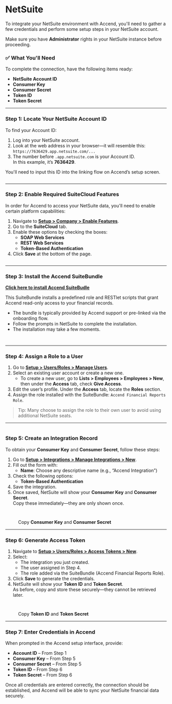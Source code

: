 # NetSuite

To integrate your NetSuite environment with Accend, you'll need to gather a few credentials and perform some setup steps in your NetSuite account.

Make sure you have **Administrator** rights in your NetSuite instance before proceeding.

### ✅ What You'll Need

To complete the connection, have the following items ready:

* **NetSuite Account ID**
* **Consumer Key**
* **Consumer Secret**
* **Token ID**
* **Token Secret**

***

### Step 1: Locate Your NetSuite Account ID

To find your Account ID:

1. Log into your NetSuite account.
2. Look at the web address in your browser—it will resemble this:\
   `https://7636429.app.netsuite.com/...`
3. The number before `.app.netsuite.com` is your Account ID.\
   In this example, it’s **7636429**.

You'll need to input this ID into the linking flow on Accend’s setup screen.

<figure><img src="../../.gitbook/assets/Screenshot 2025-06-24 at 3.49.32 PM.png" alt=""><figcaption></figcaption></figure>

***

### Step 2: Enable Required SuiteCloud Features

In order for Accend to access your NetSuite data, you'll need to enable certain platform capabilities:

1. Navigate to [**Setup > Company > Enable Features**](http://system.netsuite.com/app/setup/features.nl?whence=).
2. Go to the **SuiteCloud** tab.
3. Enable these options by checking the boxes:
   * **SOAP Web Services**
   * **REST Web Services**
   * **Token-Based Authentication**
4. Click **Save** at the bottom of the page.

<figure><img src="../../.gitbook/assets/Screenshot 2025-06-24 at 3.51.47 PM.png" alt=""><figcaption></figcaption></figure>

***

### Step 3: Install the Accend SuiteBundle

[**Click here to install Accend SuiteBudle**](https://system.netsuite.com/app/bundler/bundledetails.nl?sourcecompanyid=7636429\&domain=PRODUCTION\&config=F\&id=569515)

This SuiteBundle installs a predefined role and RESTlet scripts that grant Accend read-only access to your financial records.

* The bundle is typically provided by Accend support or pre-linked via the onboarding flow.
* Follow the prompts in NetSuite to complete the installation.
* The installation may take a few moments.

<figure><img src="../../.gitbook/assets/Screenshot 2025-06-24 at 3.34.49 PM.png" alt=""><figcaption></figcaption></figure>

<figure><img src="../../.gitbook/assets/Screenshot 2025-06-24 at 3.41.13 PM.png" alt=""><figcaption></figcaption></figure>

***

### Step 4: Assign a Role to a User

1. Go to [**Setup > Users/Roles > Manage Users**](https://system.netsuite.com/app/setup/listusers.nl?whence=).
2. Select an existing user account or create a new one.
   * To create a new user, go to **Lists > Employees > Employees > New**, then under the **Access** tab, check **Give Access**.
3. Edit the user’s profile. Under the **Access** tab, locate the **Roles** section.
4. Assign the role installed with the SuiteBundle: `Accend Financial Reports Role`.

> Tip: Many choose to assign the role to their own user to avoid using additional NetSuite seats.

***

<figure><img src="../../.gitbook/assets/Screenshot 2025-06-24 at 3.55.59 PM (1).png" alt=""><figcaption></figcaption></figure>

### Step 5: Create an Integration Record

To obtain your **Consumer Key** and **Consumer Secret**, follow these steps:

1. Go to [**Setup > Integrations > Manage Integrations > New**](https://system.netsuite.com/app/common/integration/integrapp.nl?whence=).
2. Fill out the form with:
   * **Name**: Choose any descriptive name (e.g., “Accend Integration”)
3. Check the following options:
   * **Token-Based Authentication**
4. Save the integration.
5. Once saved, NetSuite will show your **Consumer Key** and **Consumer Secret**.\
   Copy these immediately—they are only shown once.

<figure><img src="../../.gitbook/assets/Screenshot 2025-06-24 at 3.57.36 PM.png" alt=""><figcaption></figcaption></figure>

<figure><img src="../../.gitbook/assets/Screenshot 2025-06-24 at 3.57.52 PM (1).png" alt=""><figcaption><p>Copy <strong>Consumer Key</strong> and <strong>Consumer Secret</strong></p></figcaption></figure>

***

### Step 6: Generate Access Token

1. Navigate to [**Setup > Users/Roles > Access Tokens > New**](https://system.netsuite.com/app/setup/accesstoken.nl?whence=).
2. Select:
   * The integration you just created.
   * The user assigned in Step 4.
   * The role added via the SuiteBundle (Accend Financial Reports Role).
3. Click **Save** to generate the credentials.
4. NetSuite will show your **Token ID** and **Token Secret**.\
   As before, copy and store these securely—they cannot be retrieved later.

<figure><img src="../../.gitbook/assets/Screenshot 2025-06-24 at 4.00.32 PM.png" alt=""><figcaption></figcaption></figure>

<figure><img src="../../.gitbook/assets/Screenshot 2025-06-24 at 4.00.49 PM.png" alt=""><figcaption><p>Copy <strong>Token ID</strong> and <strong>Token Secret</strong></p></figcaption></figure>

***

### Step 7: Enter Credentials in Accend

When prompted in the Accend setup interface, provide:

* **Account ID** – From Step 1
* **Consumer Key** – From Step 5
* **Consumer Secret** – From Step 5
* **Token ID** – From Step 6
* **Token Secret** – From Step 6

Once all credentials are entered correctly, the connection should be established, and Accend will be able to sync your NetSuite financial data securely.



